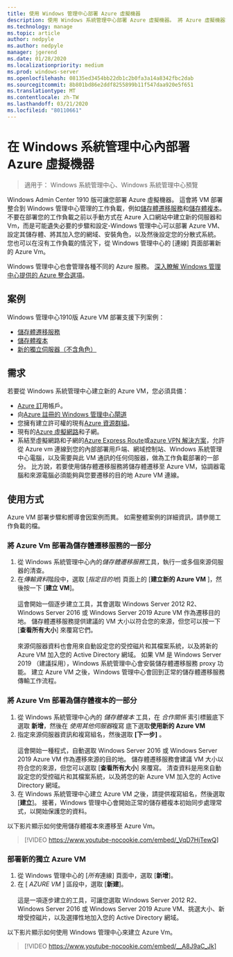 ```yaml
---
title: 使用 Windows 管理中心部署 Azure 虛擬機器
description: 使用 Windows 系統管理中心部署 Azure 虛擬機器。 將 Azure 虛擬機器設定為 Windows 管理中心管理案例的一部分。
ms.technology: manage
ms.topic: article
author: nedpyle
ms.author: nedpyle
manager: jgerend
ms.date: 01/28/2020
ms.localizationpriority: medium
ms.prod: windows-server
ms.openlocfilehash: 08135ed3454bb22db1c2b0fa3a14a8342fbc2dab
ms.sourcegitcommit: 8b801bd86e2ddf8255899b11f547daa920e5f651
ms.translationtype: MT
ms.contentlocale: zh-TW
ms.lasthandoff: 03/21/2020
ms.locfileid: "80110661"
---
```

# <a name="deploy-azure-virtual-machines-from-within-windows-admin-center"></a>在 Windows 系統管理中心內部署 Azure 虛擬機器

>適用于： Windows 系統管理中心、Windows 系統管理中心預覽

Windows Admin Center 1910 版可讓您部署 Azure 虛擬機器。 這會將 VM 部署整合到 Windows 管理中心管理的工作負載，例如[儲存體遷移服務](../../../storage/storage-migration-service/overview.md)和[儲存體複本](../../../storage/storage-replica/storage-replica-overview.md)。 不要在部署您的工作負載之前以手動方式在 Azure 入口網站中建立新的伺服器和 Vm，而是可能遺失必要的步驟和設定-Windows 管理中心可以部署 Azure VM、設定其儲存體、將其加入您的網域、安裝角色，以及然後設定您的分散式系統。 您也可以在沒有工作負載的情況下，從 Windows 管理中心的 [連線] 頁面部署新的 Azure Vm。

Windows 管理中心也會管理各種不同的 Azure 服務。 [深入瞭解 Windows 管理中心提供的 Azure 整合選項](../plan/azure-integration-options.md)。

## <a name="scenarios"></a>案例

Windows 管理中心1910版 Azure VM 部署支援下列案例：

- [儲存體遷移服務](../../../storage/storage-migration-service/overview.md)
- [儲存體複本](../../../storage/storage-replica/storage-replica-overview.md)
- [新的獨立伺服器（不含角色）](index.md#extend-on-premises-capacity-with-azure)

## <a name="requirements"></a>需求

若要從 Windows 系統管理中心建立新的 Azure VM，您必須具備：

- [Azure 訂](https://azure.microsoft.com)用帳戶。
- 向[Azure 註冊的 Windows 管理中心閘道](azure-integration.md)
- 您擁有建立許可權的現有[Azure 資源群組](https://docs.microsoft.com/azure/azure-resource-manager/management/overview)。
- 現有的[Azure 虛擬網路](https://docs.microsoft.com/azure/virtual-network/virtual-networks-overview)和子網。
- 系結至虛擬網路和子網的[Azure Express Route](https://azure.microsoft.com/services/expressroute/)或[azure VPN 解決方案](https://azure.microsoft.com/services/vpn-gateway/)，允許從 Azure vm 連線到您的內部部署用戶端、網域控制站、Windows 系統管理中心電腦，以及需要與此 VM 通訊的任何伺服器，做為工作負載部署的一部分。 比方說，若要使用儲存體遷移服務將儲存體遷移至 Azure VM，協調器電腦和來源電腦必須能夠與您要遷移的目的地 Azure VM 連線。

## <a name="usage"></a>使用方式

Azure VM 部署步驟和嚮導會因案例而異。 如需整體案例的詳細資訊，請參閱工作負載的檔。

### <a name="deploying-azure-vms-as-part-of-storage-migration-service"></a>將 Azure Vm 部署為儲存體遷移服務的一部分

1. 從 Windows 系統管理中心內的*儲存體遷移服務*工具，執行一或多個來源伺服器的清查。
2. 在*傳輸資料*階段中，選取 [*指定目的地*] 頁面上的 [**建立新的 Azure VM** ]，然後按一下 [**建立 VM**]。<br><br>
這會開始一個逐步建立工具，其會選取 Windows Server 2012 R2、Windows Server 2016 或 Windows Server 2019 Azure VM 作為遷移目的地。 儲存體遷移服務提供建議的 VM 大小以符合您的來源，但您可以按一下 [**查看所有大小**] 來覆寫它們。
<br><br>來源伺服器資料也會用來自動設定您的受控磁片和其檔案系統，以及將新的 Azure VM 加入您的 Active Directory 網域。 如果 VM 是 Windows Server 2019 （建議採用），Windows 系統管理中心會安裝儲存體遷移服務 proxy 功能。 建立 Azure VM 之後，Windows 管理中心會回到正常的儲存體遷移服務傳輸工作流程。  

### <a name="deploying-azure-vms-as-part-of-storage-replica"></a>將 Azure Vm 部署為儲存體複本的一部分

1. 從 Windows 系統管理中心內的 *儲存體複本* 工具，在 *合作關係* 索引標籤底下選取 **新增**，然後在 *使用其他伺服器*複寫 底下選取**使用新的 Azure VM**
2. 指定來源伺服器資訊和複寫組名，然後選取 **[下一步]** 。<br><br>
這會開始一種程式，自動選取 Windows Server 2016 或 Windows Server 2019 Azure VM 作為遷移來源的目的地。 儲存體遷移服務會建議 VM 大小以符合您的來源，但您可以選取 [**查看所有大小**] 來覆寫。 清查資料是用來自動設定您的受控磁片和其檔案系統，以及將您的新 Azure VM 加入您的 Active Directory 網域。 
3. 在 Windows 系統管理中心建立 Azure VM 之後，請提供複寫組名，然後選取 [**建立**]。 接著，Windows 管理中心會開始正常的儲存體複本初始同步處理常式，以開始保護您的資料。

以下影片顯示如何使用儲存體複本來遷移至 Azure Vm。

> [!VIDEO https://www.youtube-nocookie.com/embed/_VqD7HjTewQ] 

### <a name="deploying-a-new-standalone-azure-vm"></a>部署新的獨立 Azure VM

1. 從 Windows 管理中心的 [*所有*連線] 頁面中，選取 [**新增**]。
2. 在 [ *AZURE VM* ] 區段中，選取 [**新建**]。<br><br> 這是一項逐步建立的工具，可讓您選取 Windows Server 2012 R2、Windows Server 2016 或 Windows Server 2019 Azure VM、挑選大小、新增受控磁片，以及選擇性地加入您的 Active Directory 網域。

以下影片顯示如何使用 Windows 管理中心來建立 Azure Vm。

> [!VIDEO https://www.youtube-nocookie.com/embed/__A8J9aC_Jk] 
